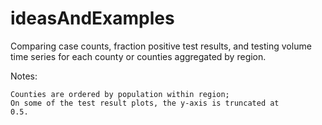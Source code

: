 # ideasAndExamples

Comparing case counts, fraction positive test results, and testing
volume time series for each county or counties aggregated by region.

Notes:
	
	Counties are ordered by population within region;
	On some of the test result plots, the y-axis is truncated at
	0.5.



